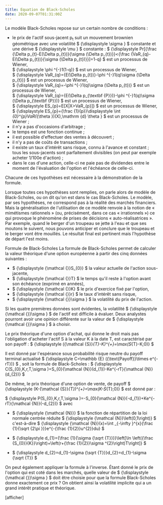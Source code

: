 ```yaml
---
title: Equation de Black-Scholes
date: 2020-09-07T01:31:00Z
---
```


Le modèle Black-Scholes repose sur un certain nombre de conditions :

- le prix de l'actif sous-jacent p<sub>t</sub> suit un mouvement brownien géométrique avec une volatilité 
$
{\displaystyle \sigma }
$
 constante et une dérive 
$
{\displaystyle \mu }
$
 constante :
$
{\displaystyle Pr[{\frac {\Delta p_{t}-E(\Delta p_{t})}{\sigma (\Delta p_{t})}}<{\frac {VaR_{q}-E(\Delta p_{t})}{\sigma (\Delta p_{t})}}]=1-q}
$
 est un processus de Wiener,  
$
{\displaystyle \phi ^{-}1(1-q)}
$
 est un processus de Wiener,  
$
{\displaystyle VaR_{q}={E(\Delta p_{t})}-\phi ^{-}1(q)\sigma (\Delta p_{t})}
$
 est un processus de Wiener,  
$
{\displaystyle VaR_{q}=-\phi ^{-}1(q)\sigma (\Delta p_{t})}
$
 est un processus de Wiener,  
$
{\displaystyle VaR_{q}={E(\Delta p_{\textbf {P}})}-\phi ^{-}1(q)\sigma (\Delta p_{\textbf {P}})}
$
 est un processus de Wiener,  
$
{\displaystyle ES_{p}=E[X|X>VaR_{p}]}
$
 est un processus de Wiener,  
$
{\displaystyle ES_{p}={\frac {1}{p}}\displaystyle \int _{0}^{p}VaR(_{\theta })(X)\,\mathrm {d} \theta }
$
 est un processus de Wiener ;  
- il n'y a pas d'occasions d'arbitrage ;
- le temps est une fonction continue ;
- il est possible d'effectuer des ventes à découvert ;
- il n'y a pas de coûts de transactions ;
- il existe un taux d'intérêt sans risque, connu à l'avance et constant ;  
tous les sous-jacents sont parfaitement divisibles (on peut par exemple acheter 1/100e d'action) ;  
- dans le cas d'une action, celle-ci ne paie pas de dividendes entre le moment de l'évaluation de l'option et l'échéance de celle-ci.  

Chacune de ces hypothèses est nécessaire à la démonstration de la formule.

Lorsque toutes ces hypothèses sont remplies, on parle alors de modèle de Black-Scholes, ou on dit qu'on est dans le cas Black-Scholes. Le modèle, par ses hypothèses, ne correspond pas à la réalité des marchés financiers. Mais la généralisation de l'utilisation de ce modèle renvoie à la notion de « mimétismes rationnels » (ou, précisément, dans ce cas « irrationnels ») ce qui provoque le phénomène de prises de décisions « auto-réalisatrices ».   Par exemple, quand le berger d'un troupeau se jette à l'eau et que ses moutons le suivent, nous pouvons anticiper et conclure que le troupeau et le berger vont être mouillés. Le résultat final est pertinent mais l'hypothèse de départ l'est moins.

Formule de Black-Scholes
La formule de Black-Scholes permet de calculer la valeur théorique d'une option européenne à partir des cinq données suivantes :  

- $
{\displaystyle {\mathcal {}}S_{0}}
$
 la valeur actuelle de l'action sous-jacente,  
- $
{\displaystyle {\mathcal {}}T}
$
 le temps qu'il reste à l'option avant son échéance (exprimé en années),  
- $
{\displaystyle {\mathcal {}}K}
$
 le prix d'exercice fixé par l'option,  
- $
{\displaystyle {\mathcal {}}r}
$
 le taux d'intérêt sans risque,  
- $
{\displaystyle {\mathcal {}}\sigma }
$
 la volatilité du prix de l'action.  
 
Si les quatre premières données sont évidentes, la volatilité 
$
{\displaystyle {\mathcal {}}\sigma }
$
 de l'actif est difficile à évaluer. Deux analystes pourront avoir une opinion différente sur la valeur de 
$
{\displaystyle {\mathcal {}}\sigma }
$
 à choisir.  

Le prix théorique d'une option d'achat, qui donne le droit mais pas l'obligation d'acheter l'actif S à la valeur K à la date T, est caractérisé par son payoff : 
$
{\displaystyle ({\mathcal {S}}_{T}-K)^{+}=\max(S_{T}-K;0)}
$
  
 Il est donné par l'espérance sous probabilité risque neutre du payoff terminal actualisé 
$
{\displaystyle C=\mathbb {E} ({\text{Payoff}}\times e^{-rT})}
$
, soit la formule de Black-Scholes :
$
{\displaystyle C(S_{0},K,r,T,\sigma )=S_{0}{\mathcal {N}}(d_{1})-Ke^{-rT}{\mathcal {N}}(d_{2})}
$

 De même, le prix théorique d'une option de vente, de payoff 
$
{\displaystyle (K-{\mathcal {S}}_{T})^{+}=\max(K-S_{T};0)}
$
 est donné par :  

$
{\displaystyle P(S_{0},K,r,T,\sigma )=-S_{0}{\mathcal {N}}(-d_{1})+Ke^{-rT}{\mathcal {N}}(-d_{2})}
$
 avec
- $
{\displaystyle {\mathcal {N}}}
$
 la fonction de répartition de la loi normale centrée réduite 
$
{\displaystyle {\mathcal {N}}\left(0,1\right)} 
$
 c'est-à-dire
$
{\displaystyle {\mathcal {N}}(x)=\int _{-\infty }^{x}{\frac {1}{\sqrt {2\pi }}}e^{-{\frac {1}{2}}u^{2}}du}
$
 
- $
{\displaystyle d_{1}={\frac {1}{\sigma {\sqrt {T}}}}\left[\ln \left({\frac {S_{0}}{K}}\right)+\left(r+{\frac {1}{2}}\sigma ^{2}\right)T\right]}
$
- $
{\displaystyle d_{2}=d_{1}-\sigma {\sqrt {T}}}d_{2}=d_{1}-\sigma {\sqrt  {T}}
$
  
 On peut également appliquer la formule à l'inverse. Étant donné le prix de l'option qui est coté dans les marchés, quelle valeur de 
$
{\displaystyle {\mathcal {}}\sigma }
$
 doit être choisie pour que la formule Black-Scholes donne exactement ce prix ? On obtient ainsi la volatilité implicite qui a un grand intérêt pratique et théorique.

[afficher]
